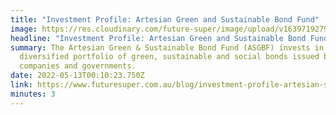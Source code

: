 ```yaml
---
title: "Investment Profile: Artesian Green and Sustainable Bond Fund"
image: https://res.cloudinary.com/future-super/image/upload/v1639719279/solar-farm-2.png
headline: "Investment Profile: Artesian Green and Sustainable Bond Fund"
summary: The Artesian Green & Sustainable Bond Fund (ASGBF) invests in a
  diversified portfolio of green, sustainable and social bonds issued by
  companies and governments.
date: 2022-05-13T00:10:23.750Z
link: https://www.futuresuper.com.au/blog/investment-profile-artesian-sustainability-and-green-bond-fund
minutes: 3
---
```

